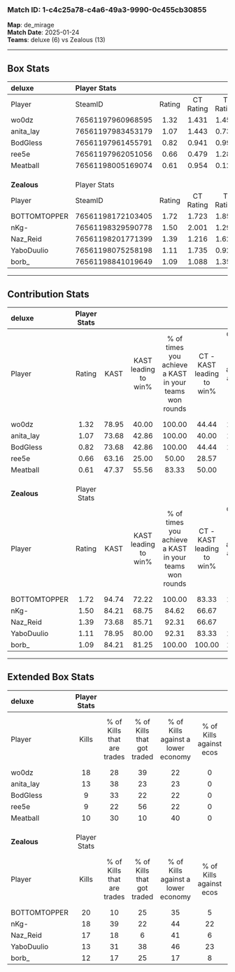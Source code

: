 ### Match ID: 1-c4c25a78-c4a6-49a3-9990-0c455cb30855  
**Map**: de_mirage  
**Match Date**: 2025-01-24  
**Teams**: deluxe (6) vs Zealous (13)  

---  

## Box Stats  

| **deluxe**   | Player Stats      |        |           |          |       |       |       |         |        |      |     |
| :- | :- | :-: | :-: | :-: | :-: | :-: | :-: | :-: | :-: | :-: | :-: |
| Player       | SteamID           | Rating | CT Rating | T Rating | KAST  |  ADR  | Kills | Assists | Deaths | K/D  | HS% |
| wo0dz        | 76561197960968595 |  1.32  |   1.431   |  1.457   | 78.95 | 84.3  |  18   |    3    |   15   | 1.20 | 55  |
| anita_lay    | 76561197983453179 |  1.07  |   1.443   |  0.735   | 73.68 | 84.7  |  13   |    5    |   15   | 0.87 | 53  |
| BodGless     | 76561197961455791 |  0.82  |   0.941   |  0.991   | 73.68 | 72.1  |   9   |    5    |   16   | 0.56 | 55  |
| ree5e        | 76561197962051056 |  0.66  |   0.479   |  1.286   | 63.16 | 74.6  |   9   |    5    |   19   | 0.47 | 66  |
| Meatball     | 76561198005169074 |  0.61  |   0.954   |  0.126   | 47.37 | 49.3  |  10   |    2    |   15   | 0.67 | 30  |
|              |                   |        |           |          |       |       |       |         |        |      |     |
|              |                   |        |           |          |       |       |       |         |        |      |     |
|              |                   |        |           |          |       |       |       |         |        |      |     |
| **Zealous**  | Player Stats      |        |           |          |       |       |       |         |        |      |     |
| Player       | SteamID           | Rating | CT Rating | T Rating | KAST  |  ADR  | Kills | Assists | Deaths | K/D  | HS% |
| BOTTOMTOPPER | 76561198172103405 |  1.72  |   1.723   |  1.859   | 94.74 | 107.1 |  20   |    5    |   11   | 1.82 | 55  |
| nKg-         | 76561198329590778 |  1.50  |   2.001   |  1.291   | 84.21 | 104.6 |  18   |    6    |   13   | 1.38 | 50  |
| Naz_Reid     | 76561198201771399 |  1.39  |   1.216   |  1.625   | 73.68 | 98.4  |  17   |    2    |   11   | 1.55 | 64  |
| YaboDuulio   | 76561198075258198 |  1.11  |   1.735   |  0.926   | 78.95 | 68.5  |  13   |    5    |   13   | 1.00 | 23  |
| borb_        | 76561198841019649 |  1.09  |   1.088   |  1.358   | 84.21 | 51.4  |  12   |    2    |   11   | 1.09 | 25  |
---  

## Contribution Stats  

| **deluxe**   | Player Stats |       |                      |                                                        |                           |                                                             |                          |                                                            |
| :- | :-: | :-: | :-: | :-: | :-: | :-: | :-: | :-: |
| Player       |    Rating    | KAST  | KAST leading to win% | % of times you achieve a KAST in your teams won rounds | CT - KAST leading to win% | CT - % of times you achieve a KAST in your teams won rounds | T - KAST leading to win% | T - % of times you achieve a KAST in your teams won rounds |
| wo0dz        |     1.32     | 78.95 |        40.00         |                         100.00                         |           44.44           |                           100.00                            |          33.33           |                           100.00                           |
| anita_lay    |     1.07     | 73.68 |        42.86         |                         100.00                         |           40.00           |                           100.00                            |          50.00           |                           100.00                           |
| BodGless     |     0.82     | 73.68 |        42.86         |                         100.00                         |           44.44           |                           100.00                            |          40.00           |                           100.00                           |
| ree5e        |     0.66     | 63.16 |        25.00         |                         50.00                          |           28.57           |                            50.00                            |          20.00           |                           50.00                            |
| Meatball     |     0.61     | 47.37 |        55.56         |                         83.33                          |           50.00           |                            75.00                            |          66.67           |                           100.00                           |
|              |              |       |                      |                                                        |                           |                                                             |                          |                                                            |
|              |              |       |                      |                                                        |                           |                                                             |                          |                                                            |
|              |              |       |                      |                                                        |                           |                                                             |                          |                                                            |
| **Zealous**  | Player Stats |       |                      |                                                        |                           |                                                             |                          |                                                            |
| Player       |    Rating    | KAST  | KAST leading to win% | % of times you achieve a KAST in your teams won rounds | CT - KAST leading to win% | CT - % of times you achieve a KAST in your teams won rounds | T - KAST leading to win% | T - % of times you achieve a KAST in your teams won rounds |
| BOTTOMTOPPER |     1.72     | 94.74 |        72.22         |                         100.00                         |           83.33           |                           100.00                            |          66.67           |                           100.00                           |
| nKg-         |     1.50     | 84.21 |        68.75         |                         84.62                          |           66.67           |                            80.00                            |          70.00           |                           87.50                            |
| Naz_Reid     |     1.39     | 73.68 |        85.71         |                         92.31                          |           66.67           |                            80.00                            |          100.00          |                           100.00                           |
| YaboDuulio   |     1.11     | 78.95 |        80.00         |                         92.31                          |           83.33           |                           100.00                            |          77.78           |                           87.50                            |
| borb_        |     1.09     | 84.21 |        81.25         |                         100.00                         |          100.00           |                           100.00                            |          72.73           |                           100.00                           |
---  

## Extended Box Stats  

| **deluxe**   | Player Stats |                            |                            |                                    |                         |                              |                                 |        |                             |                                     |                          |                               |                            |
| :- | :-: | :-: | :-: | :-: | :-: | :-: | :-: | :-: | :-: | :-: | :-: | :-: | :-: |
| Player       |    Kills     | % of Kills that are trades | % of Kills that got traded | % of Kills against a lower economy | % of Kills against ecos | % of Kills that are flawless | % of Kills that are close duels | Deaths | % of Deaths that get traded | % of Deaths against a lower economy | % of Deaths against ecos | % of Deaths that are flawless | % of Deaths that are close |
| wo0dz        |      18      |             28             |             39             |                 22                 |            0            |              67              |                6                |   15   |             27              |                 20                  |            0             |              60               |             0              |
| anita_lay    |      13      |             38             |             23             |                 23                 |            0            |              46              |                8                |   15   |             27              |                 20                  |            0             |              53               |             0              |
| BodGless     |      9       |             33             |             22             |                 22                 |            0            |              78              |                0                |   16   |             31              |                 25                  |            0             |              69               |             13             |
| ree5e        |      9       |             22             |             56             |                 22                 |            0            |              56              |                0                |   19   |             21              |                 21                  |            0             |              63               |             5              |
| Meatball     |      10      |             30             |             10             |                 40                 |            0            |              60              |                0                |   15   |              7              |                 20                  |            0             |              87               |             0              |
|              |              |                            |                            |                                    |                         |                              |                                 |        |                             |                                     |                          |                               |                            |
|              |              |                            |                            |                                    |                         |                              |                                 |        |                             |                                     |                          |                               |                            |
|              |              |                            |                            |                                    |                         |                              |                                 |        |                             |                                     |                          |                               |                            |
| **Zealous**  | Player Stats |                            |                            |                                    |                         |                              |                                 |        |                             |                                     |                          |                               |                            |
| Player       |    Kills     | % of Kills that are trades | % of Kills that got traded | % of Kills against a lower economy | % of Kills against ecos | % of Kills that are flawless | % of Kills that are close duels | Deaths | % of Deaths that get traded | % of Deaths against a lower economy | % of Deaths against ecos | % of Deaths that are flawless | % of Deaths that are close |
| BOTTOMTOPPER |      20      |             10             |             25             |                 35                 |            5            |              70              |                0                |   11   |             27              |                 36                  |            9             |              45               |             0              |
| nKg-         |      18      |             39             |             22             |                 44                 |           22            |              83              |                6                |   13   |             15              |                 31                  |            0             |              62               |             15             |
| Naz_Reid     |      17      |             18             |             6              |                 41                 |            6            |              47              |                0                |   11   |             27              |                 18                  |            0             |              45               |             0              |
| YaboDuulio   |      13      |             31             |             38             |                 46                 |           23            |              69              |                8                |   13   |             31              |                 38                  |            0             |              77               |             0              |
| borb_        |      12      |             17             |             25             |                 17                 |            8            |              58              |                8                |   11   |             55              |                 45                  |            9             |              73               |             0              |
